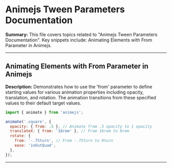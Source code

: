 # Animejs Tween Parameters Documentation

**Summary:** This file covers topics related to "Animejs Tween Parameters Documentation". Key snippets include: Animating Elements with From Parameter in Animejs.

---

## Animating Elements with From Parameter in Animejs

**Description:** Demonstrates how to use the 'from' parameter to define starting values for various animation properties including opacity, translation, and rotation. The animation transitions from these specified values to their default target values.

```javascript
import { animate } from 'animejs';

animate('.square', {
  opacity: { from: .5 }, // Animate from .5 opacity to 1 opacity
  translateX: { from: '16rem' }, // From 16rem to 0rem
  rotate: {
    from: '-.75turn', // From -.75turn to 0turn
    ease: 'inOutQuad',
  },
});
```

---